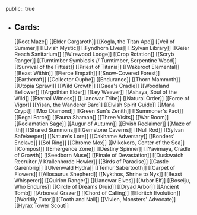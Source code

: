 public:: true
- ## Cards:
	[[Root Maze]]
	[[Elder Gargaroth]]
	[[Kogla, the Titan Ape]]
	[[Veil of Summer]]
	[[Elvish Mystic]]
	[[Fyndhorn Elves]]
	[[Sylvan Library]]
	[[Geier Reach Sanitarium]]
	[[Wirewood Lodge]]
	[[Crop Rotation]]
	[[Scryb Ranger]]
	[[Turntimber Symbiosis // Turntimber, Serpentine Wood]]
	[[Survival of the Fittest]]
	[[Priest of Titania]]
	[[Wakeroot Elemental]]
	[[Beast Within]]
	[[Fierce Empath]]
	[[Snow-Covered Forest]]
	[[Earthcraft]]
	[[Collector Ouphe]]
	[[Endurance]]
	[[Thorn Mammoth]]
	[[Utopia Sprawl]]
	[[Wild Growth]]
	[[Gaea's Cradle]]
	[[Woodland Bellower]]
	[[Argothian Elder]]
	[[Ley Weaver]]
	[[Ashaya, Soul of the Wild]]
	[[Eternal Witness]]
	[[Llanowar Tribe]]
	[[Natural Order]]
	[[Force of Vigor]]
	[[Yisan, the Wanderer Bard]]
	[[Elvish Spirit Guide]]
	[[Mana Crypt]]
	[[Mox Diamond]]
	[[Green Sun's Zenith]]
	[[Summoner's Pact]]
	[[Regal Force]]
	[[Fauna Shaman]]
	[[Three Visits]]
	[[War Room]]
	[[Reclamation Sage]]
	[[Augur of Autumn]]
	[[Elvish Reclaimer]]
	[[Maze of Ith]]
	[[Shared Summons]]
	[[Gemstone Caverns]]
	[[Null Rod]]
	[[Sylvan Safekeeper]]
	[[Nature's Lore]]
	[[Oakhame Adversary]]
	[[Bonders' Enclave]]
	[[Sol Ring]]
	[[Chrome Mox]]
	[[Mikokoro, Center of the Sea]]
	[[Compost]]
	[[Emergence Zone]]
	[[Destiny Spinner]]
	[[Yavimaya, Cradle of Growth]]
	[[Seedborn Muse]]
	[[Finale of Devastation]]
	[[Duskwatch Recruiter // Krallenhorde Howler]]
	[[Birds of Paradise]]
	[[Castle Garenbrig]]
	[[Ulvenwald Hydra]]
	[[Temur Sabertooth]]
	[[Carpet of Flowers]]
	[[Allosaurus Shepherd]]
	[[Nykthos, Shrine to Nyx]]
	[[Beast Whisperer]]
	[[Quirion Ranger]]
	[[Llanowar Elves]]
	[[Arbor Elf]]
	[[Boseiju, Who Endures]]
	[[Circle of Dreams Druid]]
	[[Dryad Arbor]]
	[[Ancient Tomb]]
	[[Arboreal Grazer]]
	[[Chord of Calling]]
	[[Eldritch Evolution]]
	[[Worldly Tutor]]
	[[Tooth and Nail]]
	[[Vivien, Monsters' Advocate]]
	[[Hyrax Tower Scout]]
